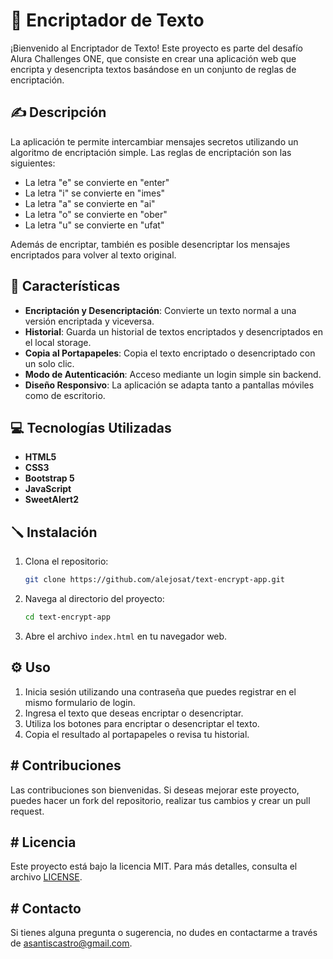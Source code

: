 # 🚀 Encriptador de Texto

¡Bienvenido al Encriptador de Texto! Este proyecto es parte del desafío Alura Challenges ONE, que consiste en crear una aplicación web que encripta y desencripta textos basándose en un conjunto de reglas de encriptación. 

## ✍️ Descripción

La aplicación te permite intercambiar mensajes secretos utilizando un algoritmo de encriptación simple. Las reglas de encriptación son las siguientes:

- La letra "e" se convierte en "enter"
- La letra "i" se convierte en "imes"
- La letra "a" se convierte en "ai"
- La letra "o" se convierte en "ober"
- La letra "u" se convierte en "ufat"

Además de encriptar, también es posible desencriptar los mensajes encriptados para volver al texto original.

## 📄 Características

- **Encriptación y Desencriptación**: Convierte un texto normal a una versión encriptada y viceversa.
- **Historial**: Guarda un historial de textos encriptados y desencriptados en el local storage.
- **Copia al Portapapeles**: Copia el texto encriptado o desencriptado con un solo clic.
- **Modo de Autenticación**: Acceso mediante un login simple sin backend.
- **Diseño Responsivo**: La aplicación se adapta tanto a pantallas móviles como de escritorio.

## 💻 Tecnologías Utilizadas

- **HTML5**
- **CSS3**
- **Bootstrap 5**
- **JavaScript**
- **SweetAlert2**

## 🪛 Instalación

1. Clona el repositorio:
    ```bash
    git clone https://github.com/alejosat/text-encrypt-app.git
    ```
2. Navega al directorio del proyecto:
    ```bash
    cd text-encrypt-app
    ```
3. Abre el archivo `index.html` en tu navegador web.

## ⚙️ Uso

1. Inicia sesión utilizando una contraseña que puedes registrar en el mismo formulario de login.
2. Ingresa el texto que deseas encriptar o desencriptar.
3. Utiliza los botones para encriptar o desencriptar el texto.
4. Copia el resultado al portapapeles o revisa tu historial.

## # Contribuciones

Las contribuciones son bienvenidas. Si deseas mejorar este proyecto, puedes hacer un fork del repositorio, realizar tus cambios y crear un pull request.

## # Licencia

Este proyecto está bajo la licencia MIT. Para más detalles, consulta el archivo [LICENSE](https://techlib.net/techedu/licencia-mit/#:~:text=La%20licencia%20MIT%20es%20una%20licencia%20de%20software,del%20software%20cubierto%20por%20la%20licencia%20sin%20restricciones.).

## # Contacto

Si tienes alguna pregunta o sugerencia, no dudes en contactarme a través de [asantiscastro@gmail.com](mailto:asantiscastro@gmail.com).
